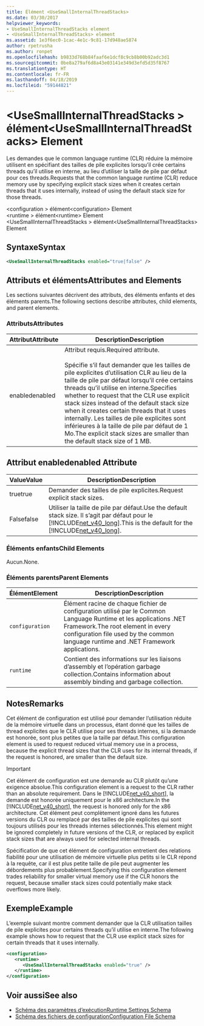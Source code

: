 ```yaml
---
title: Élément <UseSmallInternalThreadStacks>
ms.date: 03/30/2017
helpviewer_keywords:
- UseSmallInternalThreadStacks element
- <UseSmallInternalThreadStacks> element
ms.assetid: 1e3f6ec0-1cac-4e1c-9c81-17d948ae5874
author: rpetrusha
ms.author: ronpet
ms.openlocfilehash: b9833d768b84faaf6e1dcf8c9cb8b00b92adc3d1
ms.sourcegitcommit: 0be8a279af6d8a43e03141e349d3efd5d35f8767
ms.translationtype: HT
ms.contentlocale: fr-FR
ms.lasthandoff: 04/18/2019
ms.locfileid: "59144821"
---
```

# <a name="usesmallinternalthreadstacks-element"></a><span data-ttu-id="f2f10-102">\<UseSmallInternalThreadStacks > élément</span><span class="sxs-lookup"><span data-stu-id="f2f10-102">\<UseSmallInternalThreadStacks> Element</span></span>
<span data-ttu-id="f2f10-103">Les demandes que le common language runtime (CLR) réduire la mémoire utilisent en spécifiant des tailles de pile explicites lorsqu’il crée certains threads qu’il utilise en interne, au lieu d’utiliser la taille de pile par défaut pour ces threads.</span><span class="sxs-lookup"><span data-stu-id="f2f10-103">Requests that the common language runtime (CLR) reduce memory use by specifying explicit stack sizes when it creates certain threads that it uses internally, instead of using the default stack size for those threads.</span></span>  
  
 <span data-ttu-id="f2f10-104">\<configuration > élément</span><span class="sxs-lookup"><span data-stu-id="f2f10-104">\<configuration> Element</span></span>  
<span data-ttu-id="f2f10-105">\<runtime > élément</span><span class="sxs-lookup"><span data-stu-id="f2f10-105">\<runtime> Element</span></span>  
<span data-ttu-id="f2f10-106">\<UseSmallInternalThreadStacks > élément</span><span class="sxs-lookup"><span data-stu-id="f2f10-106">\<UseSmallInternalThreadStacks> Element</span></span>  
  
## <a name="syntax"></a><span data-ttu-id="f2f10-107">Syntaxe</span><span class="sxs-lookup"><span data-stu-id="f2f10-107">Syntax</span></span>  
  
```xml  
<UseSmallInternalThreadStacks enabled="true|false" />  
```  
  
## <a name="attributes-and-elements"></a><span data-ttu-id="f2f10-108">Attributs et éléments</span><span class="sxs-lookup"><span data-stu-id="f2f10-108">Attributes and Elements</span></span>  
 <span data-ttu-id="f2f10-109">Les sections suivantes décrivent des attributs, des éléments enfants et des éléments parents.</span><span class="sxs-lookup"><span data-stu-id="f2f10-109">The following sections describe attributes, child elements, and parent elements.</span></span>  
  
### <a name="attributes"></a><span data-ttu-id="f2f10-110">Attributs</span><span class="sxs-lookup"><span data-stu-id="f2f10-110">Attributes</span></span>  
  
|<span data-ttu-id="f2f10-111">Attribut</span><span class="sxs-lookup"><span data-stu-id="f2f10-111">Attribute</span></span>|<span data-ttu-id="f2f10-112">Description</span><span class="sxs-lookup"><span data-stu-id="f2f10-112">Description</span></span>|  
|---------------|-----------------|  
|<span data-ttu-id="f2f10-113">enabled</span><span class="sxs-lookup"><span data-stu-id="f2f10-113">enabled</span></span>|<span data-ttu-id="f2f10-114">Attribut requis.</span><span class="sxs-lookup"><span data-stu-id="f2f10-114">Required attribute.</span></span><br /><br /> <span data-ttu-id="f2f10-115">Spécifie s’il faut demander que les tailles de pile explicites d’utilisation CLR au lieu de la taille de pile par défaut lorsqu’il crée certains threads qu’il utilise en interne.</span><span class="sxs-lookup"><span data-stu-id="f2f10-115">Specifies whether to request that the CLR use explicit stack sizes instead of the default stack size when it creates certain threads that it uses internally.</span></span> <span data-ttu-id="f2f10-116">Les tailles de pile explicites sont inférieures à la taille de pile par défaut de 1 Mo.</span><span class="sxs-lookup"><span data-stu-id="f2f10-116">The explicit stack sizes are smaller than the default stack size of 1 MB.</span></span>|  
  
## <a name="enabled-attribute"></a><span data-ttu-id="f2f10-117">Attribut enabled</span><span class="sxs-lookup"><span data-stu-id="f2f10-117">enabled Attribute</span></span>  
  
|<span data-ttu-id="f2f10-118">Value</span><span class="sxs-lookup"><span data-stu-id="f2f10-118">Value</span></span>|<span data-ttu-id="f2f10-119">Description</span><span class="sxs-lookup"><span data-stu-id="f2f10-119">Description</span></span>|  
|-----------|-----------------|  
|<span data-ttu-id="f2f10-120">true</span><span class="sxs-lookup"><span data-stu-id="f2f10-120">true</span></span>|<span data-ttu-id="f2f10-121">Demander des tailles de pile explicites.</span><span class="sxs-lookup"><span data-stu-id="f2f10-121">Request explicit stack sizes.</span></span>|  
|<span data-ttu-id="f2f10-122">False</span><span class="sxs-lookup"><span data-stu-id="f2f10-122">false</span></span>|<span data-ttu-id="f2f10-123">Utiliser la taille de pile par défaut.</span><span class="sxs-lookup"><span data-stu-id="f2f10-123">Use the default stack size.</span></span> <span data-ttu-id="f2f10-124">Il s’agit par défaut pour le [!INCLUDE[net_v40_long](../../../../../includes/net-v40-long-md.md)].</span><span class="sxs-lookup"><span data-stu-id="f2f10-124">This is the default for the [!INCLUDE[net_v40_long](../../../../../includes/net-v40-long-md.md)].</span></span>|  
  
### <a name="child-elements"></a><span data-ttu-id="f2f10-125">Éléments enfants</span><span class="sxs-lookup"><span data-stu-id="f2f10-125">Child Elements</span></span>  
 <span data-ttu-id="f2f10-126">Aucun.</span><span class="sxs-lookup"><span data-stu-id="f2f10-126">None.</span></span>  
  
### <a name="parent-elements"></a><span data-ttu-id="f2f10-127">Éléments parents</span><span class="sxs-lookup"><span data-stu-id="f2f10-127">Parent Elements</span></span>  
  
|<span data-ttu-id="f2f10-128">Élément</span><span class="sxs-lookup"><span data-stu-id="f2f10-128">Element</span></span>|<span data-ttu-id="f2f10-129">Description</span><span class="sxs-lookup"><span data-stu-id="f2f10-129">Description</span></span>|  
|-------------|-----------------|  
|`configuration`|<span data-ttu-id="f2f10-130">Élément racine de chaque fichier de configuration utilisé par le Common Language Runtime et les applications .NET Framework.</span><span class="sxs-lookup"><span data-stu-id="f2f10-130">The root element in every configuration file used by the common language runtime and .NET Framework applications.</span></span>|  
|`runtime`|<span data-ttu-id="f2f10-131">Contient des informations sur les liaisons d’assembly et l’opération garbage collection.</span><span class="sxs-lookup"><span data-stu-id="f2f10-131">Contains information about assembly binding and garbage collection.</span></span>|  
  
## <a name="remarks"></a><span data-ttu-id="f2f10-132">Notes</span><span class="sxs-lookup"><span data-stu-id="f2f10-132">Remarks</span></span>  
 <span data-ttu-id="f2f10-133">Cet élément de configuration est utilisé pour demander l’utilisation réduite de la mémoire virtuelle dans un processus, étant donné que les tailles de thread explicites que le CLR utilise pour ses threads internes, si la demande est honorée, sont plus petites que la taille par défaut.</span><span class="sxs-lookup"><span data-stu-id="f2f10-133">This configuration element is used to request reduced virtual memory use in a process, because the explicit thread sizes that the CLR uses for its internal threads, if the request is honored, are smaller than the default size.</span></span>  
  
> [!IMPORTANT]
>  <span data-ttu-id="f2f10-134">Cet élément de configuration est une demande au CLR plutôt qu’une exigence absolue.</span><span class="sxs-lookup"><span data-stu-id="f2f10-134">This configuration element is a request to the CLR rather than an absolute requirement.</span></span> <span data-ttu-id="f2f10-135">Dans le [!INCLUDE[net_v40_short](../../../../../includes/net-v40-short-md.md)], la demande est honorée uniquement pour le x86 architecture.</span><span class="sxs-lookup"><span data-stu-id="f2f10-135">In the [!INCLUDE[net_v40_short](../../../../../includes/net-v40-short-md.md)], the request is honored only for the x86 architecture.</span></span> <span data-ttu-id="f2f10-136">Cet élément peut complètement ignoré dans les futures versions du CLR ou remplacé par des tailles de pile explicites qui sont toujours utilisés pour les threads internes sélectionnés.</span><span class="sxs-lookup"><span data-stu-id="f2f10-136">This element might be ignored completely in future versions of the CLR, or replaced by explicit stack sizes that are always used for selected internal threads.</span></span>  
  
 <span data-ttu-id="f2f10-137">Spécification de que cet élément de configuration entretient des relations fiabilité pour une utilisation de mémoire virtuelle plus petits si le CLR répond à la requête, car il est plus petite taille de pile peut augmenter les débordements plus probablement.</span><span class="sxs-lookup"><span data-stu-id="f2f10-137">Specifying this configuration element trades reliability for smaller virtual memory use if the CLR honors the request, because smaller stack sizes could potentially make stack overflows more likely.</span></span>  
  
## <a name="example"></a><span data-ttu-id="f2f10-138">Exemple</span><span class="sxs-lookup"><span data-stu-id="f2f10-138">Example</span></span>  
 <span data-ttu-id="f2f10-139">L’exemple suivant montre comment demander que la CLR utilisation tailles de pile explicites pour certains threads qu’il utilise en interne.</span><span class="sxs-lookup"><span data-stu-id="f2f10-139">The following example shows how to request that the CLR use explicit stack sizes for certain threads that it uses internally.</span></span>  
  
```xml  
<configuration>  
   <runtime>  
      <UseSmallInternalThreadStacks enabled="true" />  
   </runtime>  
</configuration>  
```  
  
## <a name="see-also"></a><span data-ttu-id="f2f10-140">Voir aussi</span><span class="sxs-lookup"><span data-stu-id="f2f10-140">See also</span></span>

- [<span data-ttu-id="f2f10-141">Schéma des paramètres d’exécution</span><span class="sxs-lookup"><span data-stu-id="f2f10-141">Runtime Settings Schema</span></span>](../../../../../docs/framework/configure-apps/file-schema/runtime/index.md)
- [<span data-ttu-id="f2f10-142">Schéma des fichiers de configuration</span><span class="sxs-lookup"><span data-stu-id="f2f10-142">Configuration File Schema</span></span>](../../../../../docs/framework/configure-apps/file-schema/index.md)
